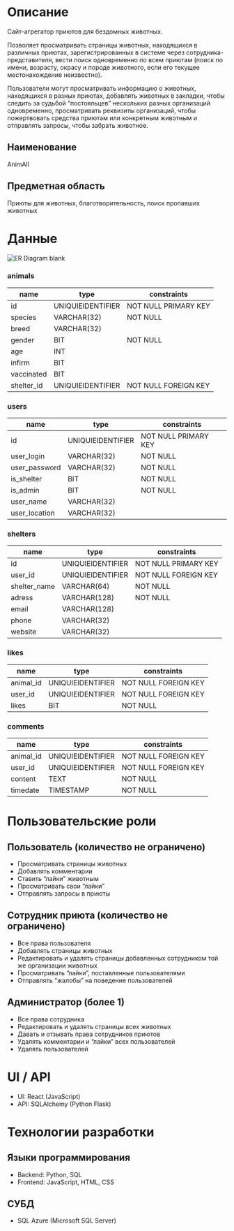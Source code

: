 # Описание
Сайт-агрегатор приютов для бездомных животных. 

Позволяет просматривать страницы животных, находящихся в различных приютах, зарегистрированных в системе через сотрудника-представителя, вести поиск одновременно по всем приютам (поиск по имени, возрасту, окрасу и породе животного, если его текущее местонахождение неизвестно).

Пользователи могут просматривать информацию о животных, находящихся в разных приютах, добавлять животных в закладки, чтобы следить за судьбой “постояльцев” нескольких разных организаций одновременно, просматривать реквизиты организаций, чтобы пожертвовать средства приютам или конкретным животным и отправлять запросы, чтобы забрать животное.  

## Наименование 
AnimAll

## Предметная область

Приюты для животных, благотворительность, поиск пропавших животных

# Данные
![ER Diagram blank](https://github.com/alxtt/bdweb-project/blob/main/er-diagram.png)

### animals
name | type | constraints
--- | --- | ---
id | UNIQUIEIDENTIFIER | NOT NULL PRIMARY KEY
species | VARCHAR(32) | NOT NULL
breed | VARCHAR(32) | 
gender | BIT | NOT NULL
age | INT |
infirm | BIT |
vaccinated | BIT |
shelter_id | UNIQUIEIDENTIFIER | NOT NULL FOREIGN KEY

### users
name | type | constraints
--- | --- | ---
id | UNIQUIEIDENTIFIER | NOT NULL PRIMARY KEY
user_login | VARCHAR(32) | NOT NULL
user_password | VARCHAR(32) | NOT NULL
is_shelter | BIT | NOT NULL
is_admin | BIT | NOT NULL
user_name | VARCHAR(32) |
user_location | VARCHAR(32) |

### shelters
name | type | constraints
--- | --- | ---
id | UNIQUIEIDENTIFIER | NOT NULL PRIMARY KEY
user_id | UNIQUIEIDENTIFIER | NOT NULL FOREIGN KEY
shelter_name | VARCHAR(64) | NOT NULL
adress | VARCHAR(128) | NOT NULL
email | VARCHAR(128) |
phone | VARCHAR(32) |
website | VARCHAR(32) |

### likes
name | type | constraints
--- | --- | ---
animal_id | UNIQUIEIDENTIFIER | NOT NULL FOREIGN KEY
user_id | UNIQUIEIDENTIFIER | NOT NULL FOREIGN KEY
likes | BIT | NOT NULL

### comments
name | type | constraints
--- | --- | ---
animal_id | UNIQUIEIDENTIFIER | NOT NULL FOREIGN KEY
user_id | UNIQUIEIDENTIFIER | NOT NULL FOREIGN KEY
content | TEXT | NOT NULL
timedate | TIMESTAMP | NOT NULL

# Пользовательские роли

## Пользователь (количество не ограничено)
- Просматривать страницы животных
- Добавлять комментарии
- Ставить “лайки” животным
- Просматривать свои “лайки”
- Отправлять запросы в приюты

## Сотрудник приюта (количество не ограничено)
- Все права пользователя
- Добавлять страницы животных
- Редактировать и удалять страницы добавленных сотрудником той же организации животных
- Просматривать “лайки”, поставленные пользователями
- Отправлять “жалобы” на поведение пользователей

## Администратор (более 1)
- Все права сотрудника
- Редактировать и удалять страницы всех животных
- Давать и отзывать права сотрудников приютов
- Удалять комментарии и “лайки” всех пользователей
- Удалять пользователей


# UI / API 

- UI: React (JavaScript)
- API: SQLAlchemy (Python Flask)

# Технологии разработки

## Языки программирования

- Backend: Python, SQL
- Frontend: JavaScript, HTML, CSS

## СУБД

- SQL Azure (Microsoft SQL Server)
